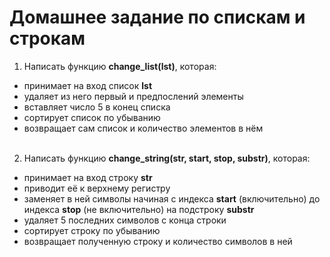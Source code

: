# Домашнее задание по спискам и строкам

1. Написать функцию **change_list(lst)**, которая:
- принимает на вход список **lst**
- удаляет из него первый и предпослений элементы
- вставляет число 5 в конец списка
- сортирует список по убыванию
- возвращает сам список и количество элементов в нём
<br><br>
2. Написать функцию **change_string(str, start, stop, substr)**, которая:
- принимает на вход строку **str**
- приводит её к верхнему регистру 
- заменяет в ней символы начиная с индекса **start** (включительно) до индекса **stop** (не включительно) на подстроку **substr**
- удаляет 5 последних символов с конца строки
- сортирует строку по убыванию
- возвращает полученную строку и количество символов в ней
